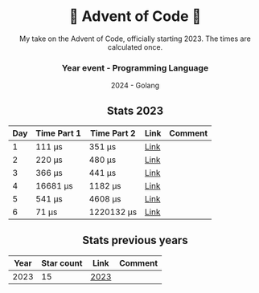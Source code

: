 <div align='center'>
  <h1>🎄 Advent of Code 🎄</h1>
  My take on the Advent of Code, officially starting 2023.
  The times are calculated once.
  
  ### Year event - Programming Language
  2024 - Golang
  
  
  ## Stats 2023

| Day | Time Part 1 | Time Part 2 | Link                                                            | Comment |
| --- | ----------- | ----------- | --------------------------------------------------------------- | ------- |
| 1   | 111 μs      | 351 μs      | [Link](https://github.com/ahenningsson/aoc/tree/main/2024/day1) |         |
| 2   | 220 μs      | 480 μs      | [Link](https://github.com/ahenningsson/aoc/tree/main/2024/day2) |         |
| 3   | 366 μs      | 441 μs      | [Link](https://github.com/ahenningsson/aoc/tree/main/2024/day3) |         |
| 4   | 16681 μs    | 1182 μs     | [Link](https://github.com/ahenningsson/aoc/tree/main/2024/day4) |         |
| 5   | 541 μs      | 4608 μs     | [Link](https://github.com/ahenningsson/aoc/tree/main/2024/day5) |         |
| 6   | 71 μs       | 1220132 μs  | [Link](https://github.com/ahenningsson/aoc/tree/main/2024/day6) |         |

## Stats previous years

| Year | Star count | Link                                                        | Comment |
| ---- | ---------- | ----------------------------------------------------------- | ------- |
| 2023 | 15         | [2023](https://github.com/ahenningsson/aoc/tree/main/2023/) |         |

</div>
